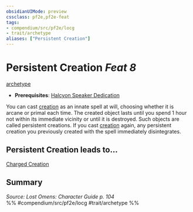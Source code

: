 ```yaml
---
obsidianUIMode: preview
cssclass: pf2e,pf2e-feat
tags:
- compendium/src/pf2e/locg
- trait/archetype
aliases: ["Persistent Creation"]
---
```

# Persistent Creation  *Feat 8*  
[archetype](/rules/traits/archetype.md)  

- **Prerequisites**: [Halcyon Speaker Dedication](/compendium/feats/halcyon-speaker-dedication-locg.md)

You can cast [creation](/compendium/spells/creation.md) as an innate spell at will, choosing whether it is arcane or primal each time. The created object lasts until you spend 1 hour not within its immediate vicinity or until it is destroyed. Such objects are called persistent creations. If you cast [creation](/compendium/spells/creation.md) again, any persistent creation you previously created with the spell immediately disintegrates.

## Persistent Creation leads to...

[Charged Creation](/compendium/feats/charged-creation-locg.md)

## Summary

*Source: Lost Omens: Character Guide p. 104*  
%% #compendium/src/pf2e/locg #trait/archetype %%